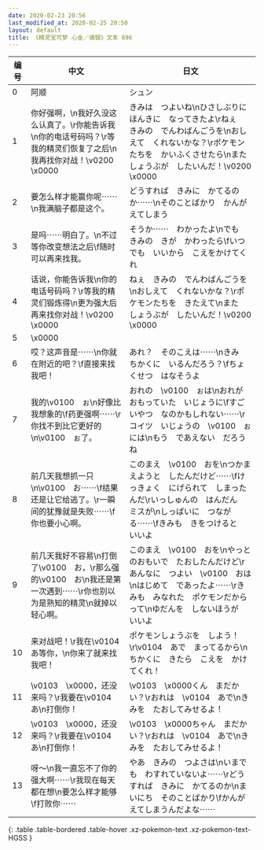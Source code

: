 ```yaml
---
date: 2020-02-23 20:56
last_modified_at: 2020-02-25 20:50
layout: default
title: 《精灵宝可梦 心金／魂银》文本 696
---
```

| 编号 | 中文 | 日文 |
| ---- | ---- | ---- |
| 0 | 阿顺 | シュン |
| 1 | 你好强啊，\n我好久没这么认真了。\r你能告诉我\n你的电话号码吗？\r等我的精灵们恢复了之后\n我再找你对战！\v0200　\x0000 | きみは　つよいね\nひさしぶりに　ほんきに　なってきたよ\rねぇ　きみの　でんわばんごうを\nおしえて　くれないかな？\rポケモンたちを　かいふくさせたら\nまた　しょうぶが　したいんだ！\v0200　\x0000 |
| 2 | 要怎么样才能赢你呢⋯⋯\n我满脑子都是这个。 | どうすれば　きみに　かてるのか⋯⋯\nそのことばかり　かんがえてしまう |
| 3 | 是吗⋯⋯明白了。\n不过等你改变想法之后\f随时可以再来找我。 | そうか⋯⋯　わかったよ\nでも　きみの　きが　かわったら\fいつでも　いいから　こえをかけてくれ |
| 4 | 话说，你能告诉我\n你的电话号码吗？\r等我的精灵们锻炼得\n更为强大后再来找你对战！\v0200　\x0000 | ねぇ　きみの　でんわばんごうを\nおしえて　くれないかな？\rポケモンたちを　きたえて\nまた　しょうぶが　したいんだ！\v0200　\x0000 |
| 5 | \x0000 |  |
| 6 | 哎？这声音是⋯⋯\n你就在附近的吧？\f直接来找我吧！ | あれ？　そのこえは⋯⋯\nきみ　ちかくに　いるんだろう？\fちょくせつ　はなそうよ |
| 7 | 我的\v0100　ぉ\n好像比我想象的\f药更强啊⋯⋯\r你找不到比它更好的\n\v0100　ぉ了。 | おれの　\v0100　ぉは\nおれが　おもっていた　いじょうに\fすごいやつ　なのかもしれない⋯⋯\rコイツ　いじょうの　\v0100　ぉには\nもう　であえない　だろうね |
| 8 | 前几天我想抓一只\n\v0100　お⋯⋯\f结果还是让它给逃了。\r一瞬间的犹豫就是失败⋯⋯\f你也要小心啊。 | このまえ　\v0100　おを\nつかまえようと　したんだけど⋯⋯\fけっきょく　にげられて　しまったんだ\rいっしゅんの　はんだん　ミスが\nしっぱいに　つながる⋯⋯\fきみも　きをつけると　いいよ |
| 9 | 前几天我好不容易\n打倒了\v0100　お，\r那么强的\v0100　お\n我还是第一次遇到⋯⋯\r你也别以为是熟知的精灵\n就掉以轻心啊。 | このまえ　\v0100　おを\nやっとのおもいで　たおしたんだけど\rあんなに　つよい　\v0100　おは\nはじめて　であったよ⋯⋯\rきみも　みなれた　ポケモンだからって\nゆだんを　しないほうが　いいよ |
| 10 | 来对战吧！\r我在\v0104　あ等你，\n你来了就来找我吧！ | ポケモンしょうぶを　しよう！\r\v0104　あで　まってるから\nちかくに　きたら　こえを　かけてくれ！ |
| 11 | \v0103　\x0000，还没来吗？\r我要在\v0104　あ\n打倒你！ | \v0103　\x0000くん　まだかい？\rおれは　\v0104　あで\nきみを　たおしてみせるよ！ |
| 12 | \v0103　\x0000，还没来吗？\r我要在\v0104　あ\n打倒你！ | \v0103　\x0000ちゃん　まだかい？\rおれは　\v0104　あで\nきみを　たおしてみせるよ！ |
| 13 | 呀～\n我一直忘不了你的强大啊⋯⋯\r我现在每天都在想\n要怎么样才能够\f打败你⋯⋯ | やあ　きみの　つよさは\nいまでも　わすれていないよ⋯⋯\rどうすれば　きみに　かてるのか\nまいにち　そのことばかり\fかんがえてしまうんだよな⋯⋯ |
{: .table .table-bordered .table-hover .xz-pokemon-text .xz-pokemon-text-HGSS }